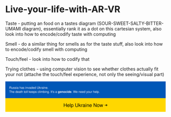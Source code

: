 # Live-your-life-with-AR-VR

Taste - putting an food on a tastes diagram (SOUR-SWEET-SALTY-BITTER-UMAMI diagram), essentially rank it as a dot on this cartesian system,  also look into how to encode/codify taste with computing

Smell - do a similar thing for smells as for the taste stuff, also look into how to encode/codify smell with computing

Touch/feel - look into how to codify that

Trying clothes - using computer vision to see whether clothes actually fit your not (attache the touch/feel experience, not only the seeing/visual part)

[![Stand With Ukraine](https://raw.githubusercontent.com/vshymanskyy/StandWithUkraine/main/banner2-direct.svg)](https://stand-with-ukraine.pp.ua)

